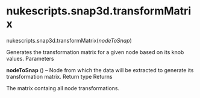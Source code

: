 # nukescripts.snap3d.transformMatrix
nukescripts.snap3d.transformMatrix(_nodeToSnap_)

Generates the transformation matrix for a given node based on its knob values.
Parameters

**nodeToSnap** () – Node from which the data will be extracted to generate its transformation matrix.
Return type
Returns

The matrix containg all node transformations.